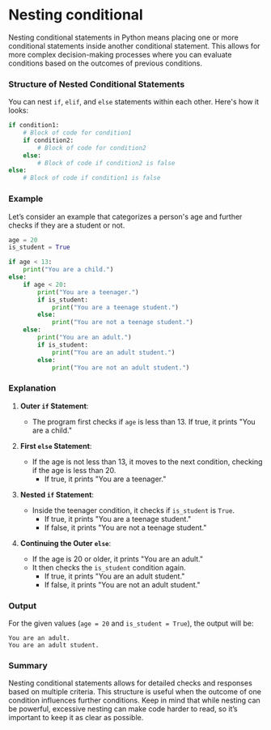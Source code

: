 # Nesting conditional
Nesting conditional statements in Python means placing one or more conditional statements inside another conditional statement. This allows for more complex decision-making processes where you can evaluate conditions based on the outcomes of previous conditions.

### Structure of Nested Conditional Statements

You can nest `if`, `elif`, and `else` statements within each other. Here's how it looks:

```python
if condition1:
    # Block of code for condition1
    if condition2:
        # Block of code for condition2
    else:
        # Block of code if condition2 is false
else:
    # Block of code if condition1 is false
```

### Example

Let’s consider an example that categorizes a person's age and further checks if they are a student or not.

```python
age = 20
is_student = True

if age < 13:
    print("You are a child.")
else:
    if age < 20:
        print("You are a teenager.")
        if is_student:
            print("You are a teenage student.")
        else:
            print("You are not a teenage student.")
    else:
        print("You are an adult.")
        if is_student:
            print("You are an adult student.")
        else:
            print("You are not an adult student.")
```

### Explanation

1. **Outer `if` Statement**: 
   - The program first checks if `age` is less than 13. If true, it prints "You are a child."
  
2. **First `else` Statement**: 
   - If the age is not less than 13, it moves to the next condition, checking if the age is less than 20.
     - If true, it prints "You are a teenager."
     
3. **Nested `if` Statement**:
   - Inside the teenager condition, it checks if `is_student` is `True`. 
     - If true, it prints "You are a teenage student."
     - If false, it prints "You are not a teenage student."
     
4. **Continuing the Outer `else`**:
   - If the age is 20 or older, it prints "You are an adult."
   - It then checks the `is_student` condition again.
     - If true, it prints "You are an adult student."
     - If false, it prints "You are not an adult student."

### Output

For the given values (`age = 20` and `is_student = True`), the output will be:
```
You are an adult.
You are an adult student.
```

### Summary

Nesting conditional statements allows for detailed checks and responses based on multiple criteria. This structure is useful when the outcome of one condition influences further conditions. Keep in mind that while nesting can be powerful, excessive nesting can make code harder to read, so it’s important to keep it as clear as possible.